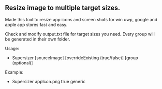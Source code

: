 ## Resize image to multiple target sizes.

Made this tool to resize app icons and screen shots for win uwp, google and apple app stores fast and easy.

Check and modify output.txt file for target sizes you need. Every group will be generated in their own folder. 

Usage:
- Supersizer [sourceImage] [overrideExisting (true/false)] [group (optional)]

Example:
- Supersizer appIcon.png true generic

